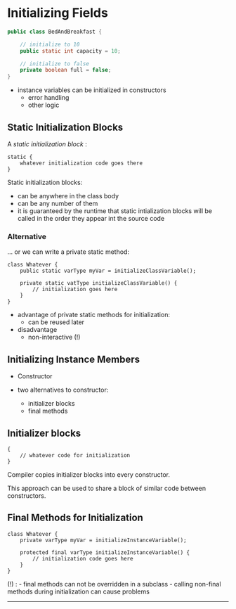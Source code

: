 
# Initializing Fields

```Java
public class BedAndBreakfast {

    // initialize to 10
    public static int capacity = 10;

    // initialize to false
    private boolean full = false;
}
```
- instance variables can be initialized in constructors
    - error handling
    - other logic

## Static Initialization Blocks

A *static initialization block* :

```
static {
    whatever initialization code goes there
}
```

Static initialization blocks:

- can be anywhere in the class body
- can be any number of them
- it is guaranteed by the runtime that static intialization blocks will be called in the order they appear int the source code

### Alternative

... or we can write a private static method:

```
class Whatever {
    public static varType myVar = initializeClassVariable();

    private static vatType initializeClassVariable() {
        // initialization goes here
    }
}
```

- advantage of private static methods for initialization:
    - can be reused later
- disadvantage
    - non-interactive (!)

## Initializing Instance Members

- Constructor

- two alternatives to constructor:
    - initializer blocks
    - final methods

## Initializer blocks

```
{
    // whatever code for initialization
}
```

Compiler copies initializer blocks into every constructor.

This approach can be used to share a block of similar code between constructors.

## Final Methods for Initialization

```
class Whatever {
    private varType myVar = initializeInstanceVariable();

    protected final varType initializeInstanceVariable() {
        // initialization code goes here
    }
}
```

(!) :
    - final methods can not be overridden in a subclass
    - calling non-final methods during initialization can cause problems












---
